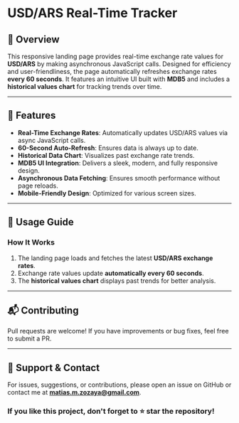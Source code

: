 # USD/ARS Real-Time Tracker

## 📌 Overview
This responsive landing page provides real-time exchange rate values for **USD/ARS** by making asynchronous JavaScript calls. Designed for efficiency and user-friendliness, the page automatically refreshes exchange rates **every 60 seconds**. It features an intuitive UI built with **MDB5** and includes a **historical values chart** for tracking trends over time.

---

## 🚀 Features
- **Real-Time Exchange Rates**: Automatically updates USD/ARS values via async JavaScript calls.
- **60-Second Auto-Refresh**: Ensures data is always up to date.
- **Historical Data Chart**: Visualizes past exchange rate trends.
- **MDB5 UI Integration**: Delivers a sleek, modern, and fully responsive design.
- **Asynchronous Data Fetching**: Ensures smooth performance without page reloads.
- **Mobile-Friendly Design**: Optimized for various screen sizes.

---

## 📖 Usage Guide

### How It Works
1. The landing page loads and fetches the latest **USD/ARS exchange rates**.
2. Exchange rate values update **automatically every 60 seconds**.
3. The **historical values chart** displays past trends for better analysis.

---

## 📬 Contributing
Pull requests are welcome! If you have improvements or bug fixes, feel free to submit a PR.

---

## 🤝 Support & Contact
For issues, suggestions, or contributions, please open an issue on GitHub or contact me at **matias.m.zozaya@gmail.com**.

### If you like this project, don't forget to ⭐ star the repository!
